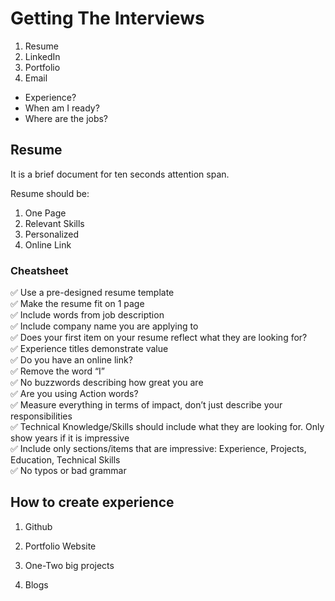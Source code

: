 # Getting The Interviews

1. Resume
2. LinkedIn
3. Portfolio
4. Email

* Experience?
* When am I ready?
* Where are the jobs?

## Resume

It is a brief document for ten seconds attention span.

Resume should be:

1. One Page
2. Relevant Skills
3. Personalized
4. Online Link

### **Cheatsheet**

✅ Use a pre-designed resume template  
✅ Make the resume fit on 1 page  
✅ Include words from job description  
✅ Include company name you are applying to  
✅ Does your first item on your resume reflect what they are looking for?  
✅ Experience titles demonstrate value  
✅ Do you have an online link?  
✅ Remove the word “I”  
✅ No buzzwords describing how great you are  
✅ Are you using Action words?  
✅ Measure everything in terms of impact, don’t just describe your responsibilities  
✅ Technical Knowledge/Skills should include what they are looking for. Only show years if it is impressive  
✅ Include only sections/items that are impressive: Experience, Projects, Education, Technical Skills  
✅ No typos or bad grammar

## How to create experience

1. Github

2. Portfolio Website

3. One-Two big projects

4. Blogs
